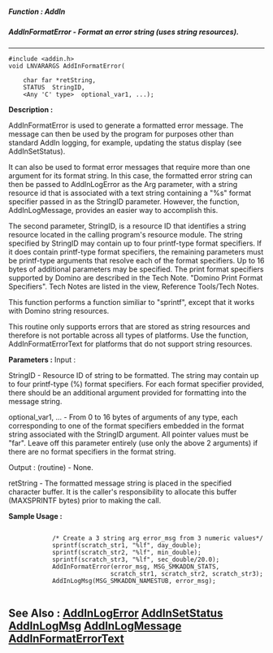 ##### Function : AddIn
##### AddInFormatError - Format an error string (uses string resources).
---
```
#include <addin.h>
void LNVARARGS AddInFormatError(

	char far *retString,
	STATUS  StringID,
	<Any 'C' type>  optional_var1, ...);
```
**Description :**

AddInFormatError is used to generate a formatted error message.  The message 
can then be used by the program for purposes other than standard AddIn logging, 
for example, updating the status display (see AddInSetStatus).  

It can also be used to format error messages that require more than one 
argument for its format string.  In this case, the formatted error string can 
then be passed to AddInLogError as the Arg parameter, with a string resource id 
that is associated with a text string containing a "%s" format specifier passed 
in as the StringID parameter.  However, the function, AddInLogMessage, provides 
an easier way to accomplish this.

The second parameter, StringID,  is a resource ID that identifies a string 
resource located in the calling program's resource module.  The string 
specified by StringID may contain up to four printf-type format specifiers.  If 
it does contain printf-type format specifiers, the remaining parameters must be 
printf-type arguments that resolve each of the format specifiers.  Up to 16 
bytes of additional parameters may be specified.  The print format specifiers 
supported by Domino are described in the Tech Note. "Domino Print Format 
Specifiers". Tech Notes are listed in the view, Reference Tools/Tech Notes.
  
This function performs a function similiar to "sprintf", except that it works 
with Domino string resources.

This routine only supports errors that are stored as string resources and 
therefore is not portable across all types of platforms.  Use the function, 
AddInFormatErrorText for platforms that do not support string resources.

**Parameters :**
Input :

StringID  -  Resource ID of string to be formatted. The string may contain up to four printf-type (%) format specifiers. For each format specifier provided, there should be an additional argument provided for formatting into the message string.

optional_var1, ...  -  From 0 to 16 bytes of arguments of any type, each corresponding to one of the format specifiers embedded in the format string associated with the StringID argument.  All pointer values must be "far". Leave off this parameter entirely (use only the above 2 arguments) if there are no format specifiers in the format string.

Output :
(routine)  -  None.


retString  -  The formatted message string is placed in the specified character buffer.  It is the caller's responsibility to allocate this buffer (MAXSPRINTF bytes) prior to making the call.


**Sample Usage :**
```

            /* Create a 3 string arg error_msg from 3 numeric values*/
            sprintf(scratch_str1, "%lf", day_double);
            sprintf(scratch_str2, "%lf", min_double);
            sprintf(scratch_str3, "%lf", sec_double/20.0);
            AddInFormatError(error_msg, MSG_SMKADDN_STATS,
                            scratch_str1, scratch_str2, scratch_str3);
            AddInLogMsg(MSG_SMKADDN_NAMESTUB, error_msg);
  
```
**See Also :**
[AddInLogError](/domino-c-api-docs/reference/Func/AddInLogError)
[AddInSetStatus](/domino-c-api-docs/reference/Func/AddInSetStatus)
[AddInLogMsg](/domino-c-api-docs/reference/Func/AddInLogMsg)
[AddInLogMessage](/domino-c-api-docs/reference/Func/AddInLogMessage)
[AddInFormatErrorText](/domino-c-api-docs/reference/Func/AddInFormatErrorText)
---
